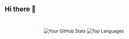 ## Hi there 👋

<br>
<p align="center">
  <img alt="Your GitHub Stats" src="https://github-readme-stats.vercel.app/api?username=debug-ing&theme=tokyonight&layout=compact&area=true&show_icons=true&hide_border=true&border_radius=15&count_private=true&cache=1"/>
  <img alt="Top Languages" src="https://github-readme-stats.vercel.app/api/top-langs/?username=debug-ing&langs_count=8&hide=Java,Kotlin,Make,css,html&theme=tokyonight&layout=compact&area=true&hide_border=true&border_radius=15&count_private=true&cache=1"/>
</p>
<!--
**javadkavossi/javadkavossi** is a ✨ _special_ ✨ repository because its `README.md` (this file) appears on your GitHub profile.


